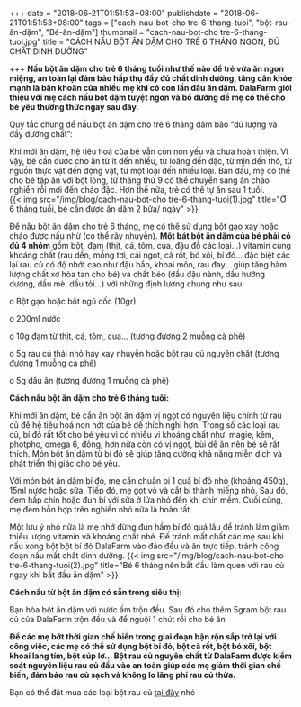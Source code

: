 +++
date = "2018-06-21T01:51:53+08:00"
publishdate = "2018-06-21T01:51:53+08:00"
tags = ["cach-nau-bot-cho tre-6-thang-tuoi", "bột-rau-ăn-dặm", "Bé-ăn-dặm"]
thumbnail = "cach-nau-bot-cho tre-6-thang-tuoi.jpg"
title = "CÁCH NẤU BỘT ĂN DẶM CHO TRẺ 6 THÁNG NGON, ĐỦ CHẤT DINH DƯỠNG"

+++
**Nấu bột ăn dặm cho trẻ 6 tháng tuổi như thế nào để trẻ vừa ăn ngon miệng, an toàn lại đảm bảo hấp thụ đầy đủ chất dinh dưỡng, tăng cân khỏe mạnh là băn khoăn của nhiều mẹ khi có con lần đầu ăn dặm. DalaFarm giới thiệu với mẹ cách nấu bột dặm tuyệt ngon và bổ dưỡng để mẹ có thể cho bé yêu thưởng thức ngay sau đây.**

Quy tắc chung để nấu bột ăn dặm cho trẻ 6 tháng đảm bảo “đủ lượng và đầy dưỡng chất”:

Khi mới ăn dặm, hệ tiêu hoá của bé vẫn còn non yếu và chưa hoàn thiện. Vì vậy, bé cần được cho ăn từ ít đến nhiều, từ loãng đến đặc, từ mịn đến thô, từ nguồn thực vật đến động vật, từ một loại đến nhiều loại. Ban đầu, mẹ có thể cho bé tập ăn với bột lỏng, từ tháng thứ 9 có thể chuyển sang ăn cháo nghiền rồi mới đến cháo đặc. Hơn thế nữa, trẻ có thể tự ăn sau 1 tuổi.  
{{< img src="/img/blog/cach-nau-bot-cho tre-6-thang-tuoi(1).jpg" title="Ở 6 tháng tuổi, bé cần được ăn dặm 2 bữa/ ngày" >}}

Để nấu bột ăn dặm cho trẻ 6 tháng, mẹ có thể sử dụng bột gạo xay hoặc cháo được nấu nhừ (có thể rây nhuyễn). **Một bát bột ăn dặm của bé phải có đủ 4 nhóm** gồm bột, đạm (thịt, cá, tôm, cua, đậu đỗ các loại…) vitamin cùng khoáng chất (rau dền, mồng tơi, cải ngọt, cà rốt, bó xôi, bí đỏ… đặc biệt các lại rau củ có độ nhớt cao như đậu bắp, khoai môn, rau đay… giúp tăng hàm lượng chất xơ hòa tan cho bé) và chất béo (dầu đậu nành, dầu hướng dương, dầu mè, dầu tỏi…) với những định lượng chung như sau:

o	Bột gạo hoặc bột ngũ cốc (10gr)

o	200ml nước

o	10g đạm từ thịt, cá, tôm, cua… (tương đương 2 muỗng cà phê)

o	5g rau củ thái nhỏ hay xay nhuyễn hoặc bột rau củ nguyên chất  (tương đương 1 muỗng cà phê)

o	5g dầu ăn (tương đương 1 muỗng cà phê) 

**Cách nấu bột ăn dặm cho trẻ 6 tháng tuổi:**

Khi mới ăn dặm, bé cần ăn bột ăn dặm vị ngọt có nguyên liệu chính từ rau củ để hệ tiêu hoá non nớt của bé dễ thích nghi hơn. Trong số các loại rau củ, bí đỏ rất tốt cho bé yêu vì có nhiều vi khoáng chất như: magie, kẽm, photpho, omega 6, đồng, hơn nữa còn có vị ngọt, bùi dễ ăn nên bé sẽ rất thích. Món bột ăn dặm từ bí đỏ sẽ giúp tăng cường khả năng miễn dịch và phát triển thị giác cho bé yêu.

Với món bột ăn dặm bí đỏ, mẹ cần chuẩn bị 1 quả bí đỏ nhỏ (khoảng 450g), 15ml nước hoặc sữa. Tiếp đó, mẹ gọt vỏ và cắt bí thành miếng nhỏ. Sau đó, đem hấp chín hoặc đun bí với sữa ở lửa nhỏ đến khi chín mềm. Cuối cùng, mẹ đem hỗn hợp trên nghiền nhỏ nữa là hoàn tất.

Một lưu ý nhỏ nữa là mẹ nhớ đừng đun hầm bí đỏ quá lâu để tránh làm giảm thiểu lượng vitamin và khoáng chất nhé. Đế tránh mất chất các mẹ sau khi nấu xong bột bột bí đỏ DalaFarm vào đảo đều và ăn trực tiếp, tránh công đoạn nấu mất chất dinh dưỡng.
{{< img src="/img/blog/cach-nau-bot-cho tre-6-thang-tuoi(2).jpg" title="Bé 6 tháng nên bắt đầu làm quen với rau củ ngay khi bắt đầu ăn dặm" >}}

**Cách nấu từ bột ăn dặm có sẵn trong siêu thị:**

Bạn hòa bột ăn dặm với nước ấm trộn đều. Sau đó cho thêm 5gram bột rau củ của DalaFarm trộn đều và để nguội 1 chút rồi cho bé ăn

**Để các mẹ bớt thời gian chế biến trong giai đoạn bận rộn sắp trở lại với công việc, các mẹ có thể sử dụng bột bí đỏ, bột cà rốt, bột bó xôi, bột khoai lang tím, bột súp lơ… Bột rau củ nguyên chất từ DalaFarm được kiểm soát nguyên liệu rau củ đầu vào an toàn giúp các mẹ giảm thời gian chế biến, đảm bảo rau củ sạch và không lo lãng phí rau củ thừa.**

Bạn có thể đặt mua các loại bột rau củ [tại đây](/san-pham) nhé

